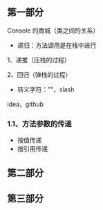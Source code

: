 ## 第一部分

Console 的商城（类之间的关系）


- 递归：方法调用是在栈中进行

1、递推（压栈的过程）

2、回归（弹栈的过程）

- 转义字符："\"，slash

idea，github

### 1.1、方法参数的传递

- 按值传递
- 按引用传递


## 第二部分



## 第三部分
